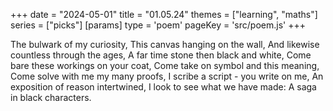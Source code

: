 +++
date = "2024-05-01"
title = "01.05.24"
themes = ["learning", "maths"]
series = ["picks"]
[params]
  type = 'poem'
  pageKey = 'src/poem.js'
+++

The bulwark of my curiosity,
This canvas hanging on the wall,
And likewise countless through the ages,
A far time stone then black and white,
Come bare these workings on your coat,
Come take on symbol and this meaning,
Come solve with me my many proofs,
I scribe a script - you write on me,
An exposition of reason intertwined,
I look to see what we have made:
A saga in black characters.
